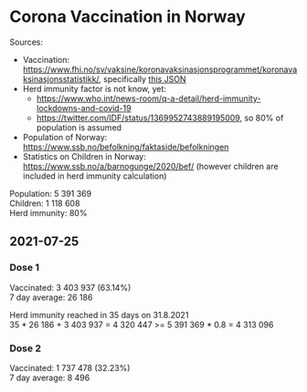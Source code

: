# Corona Vaccination in Norway

Sources:

- Vaccination: <https://www.fhi.no/sv/vaksine/koronavaksinasjonsprogrammet/koronavaksinasjonsstatistikk/>, specifically [this JSON](https://www.fhi.no/api/chartdata/api/99119)
- Herd immunity factor is not know, yet:
  - <https://www.who.int/news-room/q-a-detail/herd-immunity-lockdowns-and-covid-19>
  - <https://twitter.com/IDF/status/1369952743889195009>, so 80% of population is assumed
- Population of Norway: <https://www.ssb.no/befolkning/faktaside/befolkningen>
- Statistics on Children in Norway: https://www.ssb.no/a/barnogunge/2020/bef/ (however children are included in herd immunity calculation)

Population: 5 391 369  
Children: 1 118 608  
Herd immunity: 80%  

## 2021-07-25

### Dose 1

Vaccinated: 3 403 937 (63.14%)  
7 day average: 26 186

Herd immunity reached in 35 days on 31.8.2021  
35 * 26 186 + 3 403 937 = 4 320 447 >= 5 391 369 * 0.8 = 4 313 096

### Dose 2

Vaccinated: 1 737 478 (32.23%)  
7 day average: 8 496

